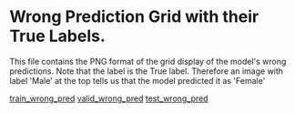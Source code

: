 # Wrong Prediction Grid with their True Labels.
This file contains the PNG format of the grid display of the model's wrong predictions. Note that the label is the True label. Therefore an image with label 'Male' at the top tells us that the model predicted it as 'Female'

[train_wrong_pred](https://www.kaggle.com/code/nathanisong/evaluation-notebook/output?select=train_wrongs.png)
[valid_wrong_pred](https://www.kaggle.com/code/nathanisong/evaluation-notebook/output?select=valid_wrongs.png)
[test_wrong_pred](https://www.kaggle.com/code/nathanisong/evaluation-notebook/output?select=test_wrongs.png)
